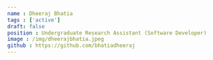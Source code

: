 ```yaml
---
name : Dheeraj Bhatia
tags : ['active']
draft: false
position : Undergraduate Research Assistant (Software Developer)
image : /img/dheerajbhatia.jpeg
github : https://github.com/bhatiadheeraj
--- 
```

